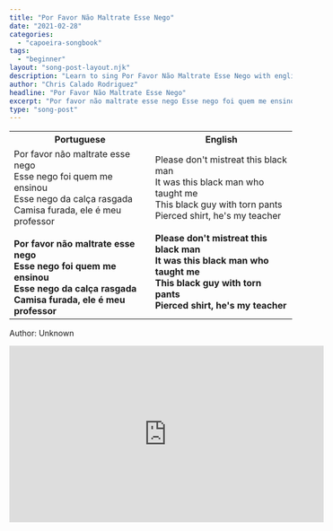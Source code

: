 ```yaml
---
title: "Por Favor Não Maltrate Esse Nego"
date: "2021-02-28"
categories:
  - "capoeira-songbook"
tags:
  - "beginner"
layout: "song-post-layout.njk"
description: "Learn to sing Por Favor Não Maltrate Esse Nego with english and portuguese translations along with a video to help you learn."
author: "Chris Calado Rodriguez"
headline: "Por Favor Não Maltrate Esse Nego"
excerpt: "Por favor não maltrate esse nego Esse nego foi quem me ensinou"
type: "song-post"
---
```


<table class="capoeira-table">
    <tr class="header-row">
        <th>Portuguese</th>
        <th>English</th>
    </tr>
    <tr>
        <td>
            Por favor não maltrate esse nego<br>
            Esse nego foi quem me ensinou<br>
            Esse nego da calça rasgada<br>
            Camisa furada, ele é meu professor<br><br>
            <strong>Por favor não maltrate esse nego</strong><br>
            <strong>Esse nego foi quem me ensinou</strong><br>
            <strong>Esse nego da calça rasgada</strong><br>
            <strong>Camisa furada, ele é meu professor</strong>
        </td>
        <td>
            Please don't mistreat this black man<br>
            It was this black man who taught me<br>
            This black guy with torn pants<br>
            Pierced shirt, he's my teacher<br><br>
            <strong>Please don't mistreat this black man</strong><br>
            <strong>It was this black man who taught me</strong><br>
            <strong>This black guy with torn pants</strong><br>
            <strong>Pierced shirt, he's my teacher</strong>
        </td>
    </tr>
</table>

<figcaption>

Author: Unknown 

</figcaption>

<iframe width="560" height="315" src="https://www.youtube.com/embed/DnFJJe-3IL8" title="YouTube video player" frameborder="0" allow="accelerometer; autoplay; clipboard-write; encrypted-media; gyroscope; picture-in-picture" allowfullscreen></iframe>